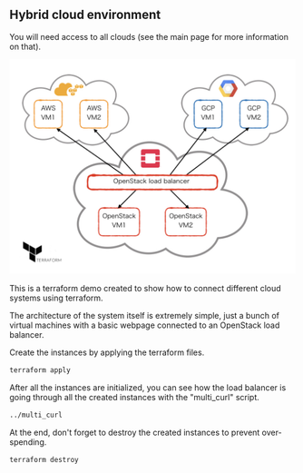 ## Hybrid cloud environment

You will need access to all clouds (see the main page for more information on that).

![GitHub Logo](../terraform_demo.jpeg)

This is a terraform demo created to show how to connect different cloud systems using terraform.

The architecture of the system itself is extremely simple, just a bunch of virtual machines with a basic webpage connected to an OpenStack load balancer.

Create the instances by applying the terraform files.
```bash
terraform apply
```
After all the instances are initialized, you can see how the load balancer is going through all the created instances with the "multi_curl" script.
```bash
../multi_curl
```
At the end, don't forget to destroy the created instances to prevent over-spending.
```bash
terraform destroy
```

